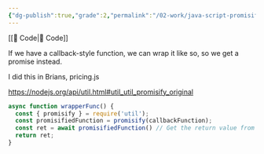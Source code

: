 ```yaml
---
{"dg-publish":true,"grade":2,"permalink":"/02-work/java-script-promisify-a-callback/","dgPassFrontmatter":true}
---
```



[[📘 Code\|📘 Code]]

If we have a callback-style function, we can wrap it like so, so we get a promise instead.

I did this in Brians, pricing.js

https://nodejs.org/api/util.html#util_util_promisify_original

```js
async function wrapperFunc() {
  const { promisify } = require('util');
  const promisifiedFunction = promisify(callbackFunction);
  const ret = await promisifiedFunction() // Get the return value from the promisified function
  return ret;
}
```